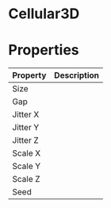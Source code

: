# Cellular3D


# Properties


| Property | Description| 
| -------- | -----------|
| Size |  |
| Gap |  |
| Jitter X |  |
| Jitter Y |  |
| Jitter Z |  |
| Scale X |  |
| Scale Y |  |
| Scale Z |  |
| Seed |  |






